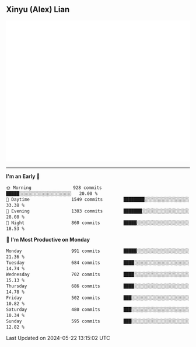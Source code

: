 ## Xinyu (Alex) Lian

!["Alex"](metrics-main.svg)

---
<!--START_SECTION:waka-->
**I'm an Early 🐤** 

```text
🌞 Morning                928 commits         █████░░░░░░░░░░░░░░░░░░░░   20.00 % 
🌆 Daytime                1549 commits        ████████░░░░░░░░░░░░░░░░░   33.38 % 
🌃 Evening                1303 commits        ███████░░░░░░░░░░░░░░░░░░   28.08 % 
🌙 Night                  860 commits         █████░░░░░░░░░░░░░░░░░░░░   18.53 % 
```
📅 **I'm Most Productive on Monday** 

```text
Monday                   991 commits         █████░░░░░░░░░░░░░░░░░░░░   21.36 % 
Tuesday                  684 commits         ████░░░░░░░░░░░░░░░░░░░░░   14.74 % 
Wednesday                702 commits         ████░░░░░░░░░░░░░░░░░░░░░   15.13 % 
Thursday                 686 commits         ████░░░░░░░░░░░░░░░░░░░░░   14.78 % 
Friday                   502 commits         ███░░░░░░░░░░░░░░░░░░░░░░   10.82 % 
Saturday                 480 commits         ███░░░░░░░░░░░░░░░░░░░░░░   10.34 % 
Sunday                   595 commits         ███░░░░░░░░░░░░░░░░░░░░░░   12.82 % 
```



 Last Updated on 2024-05-22 13:15:02 UTC
<!--END_SECTION:waka-->
